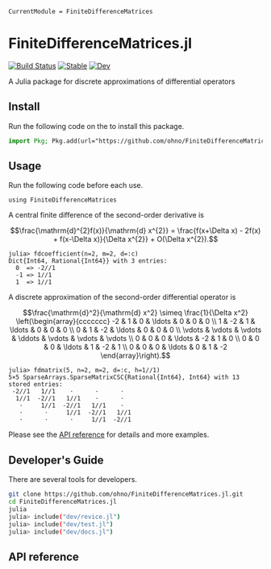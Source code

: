 ```@meta
CurrentModule = FiniteDifferenceMatrices
```

# FiniteDifferenceMatrices.jl

[![Build Status](https://github.com/ohno/FiniteDifferenceMatrices.jl/actions/workflows/CI.yml/badge.svg?branch=main)](https://github.com/ohno/FiniteDifferenceMatrices.jl/actions/workflows/CI.yml?query=branch%3Amain)
[![Stable](https://img.shields.io/badge/docs-stable-blue.svg)](https://ohno.github.io/FiniteDifferenceMatrices.jl/stable/)
[![Dev](https://img.shields.io/badge/docs-dev-blue.svg)](https://ohno.github.io/FiniteDifferenceMatrices.jl/dev/)

A Julia package for discrete approximations of differential operators

## Install

Run the following code on the to install this package.
```julia
import Pkg; Pkg.add(url="https://github.com/ohno/FiniteDifferenceMatrices.jl.git")
```

## Usage

Run the following code before each use.
```@example index
using FiniteDifferenceMatrices
```

A central finite difference of the second-order derivative is
```math
\frac{\mathrm{d}^{2}f(x)}{\mathrm{d} x^{2}} = \frac{f(x+\Delta x) - 2f(x) + f(x-\Delta x)}{\Delta x^{2}} + O(\Delta x^{2}).
```

```julia-repl
julia> fdcoefficient(n=2, m=2, d=:c)
Dict{Int64, Rational{Int64}} with 3 entries:
  0  => -2//1
  -1 => 1//1
  1  => 1//1
```

A discrete approximation of the second-order differential operator is
```math
\frac{\mathrm{d}^2}{\mathrm{d} x^2}
\simeq
\frac{1}{\Delta x^2}
\left(\begin{array}{ccccccc}
  -2 &  1 &  0 & \ldots & 0 & 0 & 0 \\
   1 & -2 &  1 & \ldots & 0 & 0 & 0 \\
   0 &  1 & -2 & \ldots & 0 & 0 & 0 \\
  \vdots & \vdots & \vdots & \ddots & \vdots & \vdots & \vdots \\
  0 & 0 & 0 & \ldots & -2 &  1 &  0 \\
  0 & 0 & 0 & \ldots &  1 & -2 &  1 \\
  0 & 0 & 0 & \ldots &  0 &  1 & -2
\end{array}\right).
```

```julia-repl
julia> fdmatrix(5, n=2, m=2, d=:c, h=1//1)
5×5 SparseArrays.SparseMatrixCSC{Rational{Int64}, Int64} with 13 stored entries:
 -2//1   1//1    ⋅      ⋅      ⋅  
  1//1  -2//1   1//1    ⋅      ⋅  
   ⋅     1//1  -2//1   1//1    ⋅  
   ⋅      ⋅     1//1  -2//1   1//1
   ⋅      ⋅      ⋅     1//1  -2//1
```

Please see the [API reference](./API.md) for details and more examples.

## Developer's Guide

There are several tools for developers.

```sh
git clone https://github.com/ohno/FiniteDifferenceMatrices.jl.git
cd FiniteDifferenceMatrices.jl
julia
julia> include("dev/revice.jl")
julia> include("dev/test.jl")
julia> include("dev/docs.jl")
```

## API reference

```@index
```
